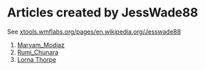 
# Articles created by JessWade88

See [xtools.wmflabs.org/pages/en.wikipedia.org/Jesswade88](https://xtools.wmflabs.org/pages/en.wikipedia.org/Jesswade88)

1. [Maryam_Modjaz](https://en.wikipedia.org/wiki/Maryam_Modjaz)
1. [Rumi_Chunara](https://en.wikipedia.org/wiki/Rumi_Chunara)
1. [Lorna Thorpe](https://en.wikipedia.org/wiki/Lorna_Thorpe)
